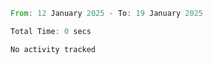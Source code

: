 <!--START_SECTION:waka-->

```rust
From: 12 January 2025 - To: 19 January 2025

Total Time: 0 secs

No activity tracked
```

<!--END_SECTION:waka-->
